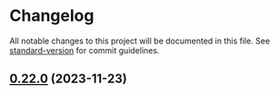 # Changelog

All notable changes to this project will be documented in this file. See [standard-version](https://github.com/conventional-changelog/standard-version) for commit guidelines.

## [0.22.0](https://github.com/Noovolari/leapp/compare/v0.21.0...v0.22.0) (2023-11-23)
